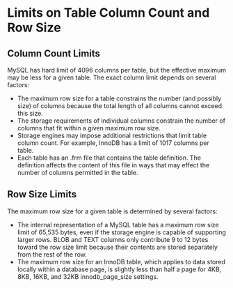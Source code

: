 # Limits on Table Column Count and Row Size

## Column Count Limits

MySQL has hard limit of 4096 columns per table, but the effective maximum may be less for a given table. The exact column limit depends on several factors:

- The maximum row size for a table constrains the number (and possibly size) of columns because the total length of all columns cannot exceed this size.
- The storage requirements of individual columns constrain the number of columns that fit within a given maximum row size.
- Storage engines may impose additional restrictions that limit table column count. For example, InnoDB has a limit of 1017 columns per table.
- Each table has an .frm file that contains the table definition. The definition affects the content of this file in ways that may effect the number of columns permitted in the table.

## Row Size Limits

The maximum row size for a given table is determined by several factors:

- The internal representation of a MySQL table has a maximum row size limit of 65,535 bytes, even if the storage engine is capable of supporting larger rows. BLOB and TEXT columns only contribute 9 to 12 bytes toward the row size limit because their contents are stored separately from the rest of the row.
- The maximum row size for an InnoDB table, which applies to data stored locally within a database page, is slightly less than half a page for 4KB, 8KB, 16KB, and 32KB innodb_page_size settings. 
